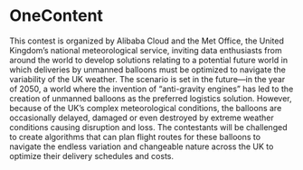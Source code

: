 # OneContent
This contest is organized by Alibaba Cloud and the Met Office, the United Kingdom’s national meteorological service, inviting data enthusiasts from around the world to develop solutions relating to a potential future world in which deliveries by unmanned balloons must be optimized to navigate the variability of the UK weather.  The scenario is set in the future—in the year of 2050, a world where the invention of “anti-gravity engines” has led to the creation of unmanned balloons as the preferred logistics solution. However, because of the UK’s complex meteorological conditions, the balloons are occasionally delayed, damaged or even destroyed by extreme weather conditions causing disruption and loss. The contestants will be challenged to create algorithms that can plan flight routes for these balloons to navigate the endless variation and changeable nature across the UK to optimize their delivery schedules and costs.
